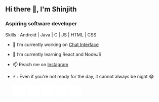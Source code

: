 ## Hi there 👋, I'm Shinjith
### Aspiring software developer

Skills : Android | Java | C | JS | HTML | CSS

- 🔭 I’m currently working on [Chat Interface](https://github.com/WhiteWolfDot/ChatApp) 
- 🌱 I’m currently learning React and NodeJS 
- 📫 Reach me on [Instagram](https://www.instagram.com/shinjith_/) 
- ⚡ : Even if you're not ready for the day, it cannot always be night 😂 

   [<img src='src\twitter.png' alt='twitter' height='40'>](https://twitter.com/rshinjith)  [<img src='src/github.png' alt='github' height='40'>](https://github.com/WhiteWolfDot)  [<img src='src\instagram.png' alt='instagram' height='40'>](https://www.instagram.com/shinjith_/)  [<img src='src\facebook.png' alt='facebook' height='40'>](https://www.facebook.com/shinjith.kanhangad)  [<img src='src\linkedin.png' alt='linkedin' height='40'>](https://in.linkedin.com/in/shinjithkanhangad)
